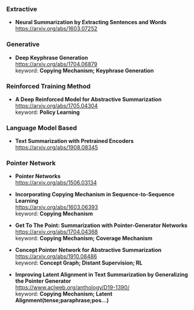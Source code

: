 ### Extractive
- **Neural Summarization by Extracting Sentences and Words**  
https://arxiv.org/abs/1603.07252 
  
### Generative  
- **Deep Keyphrase Generation**  
https://arxiv.org/abs/1704.06879  
keyword: **Copying Mechanism;  Keyphrase Generation**  

### Reinforced Training Method
- **A Deep Reinforced Model for Abstractive Summarization**  
https://arxiv.org/abs/1705.04304  
keyword: **Policy Learning**  
  
### Language Model Based
- **Text Summarization with Pretrained Encoders**  
https://arxiv.org/abs/1908.08345  

### Pointer Network
- **Pointer Networks**  
https://arxiv.org/abs/1506.03134  
  
- **Incorporating Copying Mechanism in Sequence-to-Sequence Learning**   
https://arxiv.org/abs/1603.06393  
keyword: **Copying Mechanism**

- **Get To The Point: Summarization with Pointer-Generator Networks**  
https://arxiv.org/abs/1704.04368  
keyword: **Copying Mechanism;  Coverage Mechanism**

- **Concept Pointer Network for Abstractive Summarization**  
https://arxiv.org/abs/1910.08486  
keyword: **Concept Graph;  Distant Supervision;  RL**  

- **Improving Latent Alignment in Text Summarization by Generalizing the Pointer Generator**  
https://www.aclweb.org/anthology/D19-1390/  
keyword: **Copying Mechanism; Latent Alignment(tense;paraphrase;pos...)**

